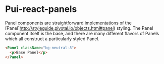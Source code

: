 # Pui-react-panels

Panel components are straightforward implementations of the [Panel]http://styleguide.pivotal.io/objects.html#panel) styling. The Panel component itself is the base, and there are many different flavors of Panels which all construct a particularly styled Panel.

```html
<Panel className="bg-neutral-8">
  <p>Base Panel</p>
</Panel>
```

